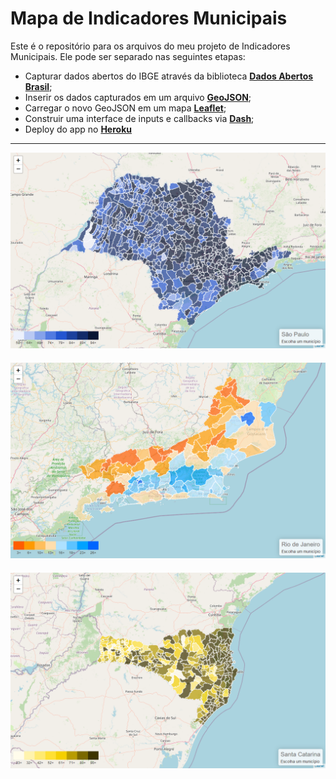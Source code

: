 # **Mapa de Indicadores Municipais**

Este é o repositório para os arquivos do meu projeto de Indicadores Municipais. Ele pode ser separado nas seguintes etapas:

- Capturar dados abertos do IBGE através da biblioteca **[Dados Abertos Brasil](https://www.gustavofurtado.com/dab.html)**;
- Inserir os dados capturados em um arquivo **[GeoJSON](https://github.com/tbrugz/geodata-br)**;
- Carregar o novo GeoJSON em um mapa **[Leaflet](https://github.com/thedirtyfew/dash-leaflet)**;
- Construir uma interface de inputs e callbacks via **[Dash](https://github.com/plotly/dash)**;
- Deploy do app no **[Heroku](https://mapa-indicadores-municipais.herokuapp.com/)**

---

<div align="center">
	<p style="margin-bottom: 20px">
		<img src="https://raw.githubusercontent.com/GusFurtado/IndicadoresMunicipais/master/assets/screenshot_sp.png">
	</p>
	<p style="margin-bottom: 20px">
		<img src="https://raw.githubusercontent.com/GusFurtado/IndicadoresMunicipais/master/assets/screenshot_rj.png">
	</p>
	<p>
		<img src="https://raw.githubusercontent.com/GusFurtado/IndicadoresMunicipais/master/assets/screenshot_sc.png">
	</p>
</div>